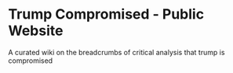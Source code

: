 # Trump Compromised - Public Website
A curated wiki on the breadcrumbs of critical analysis that trump is compromised
